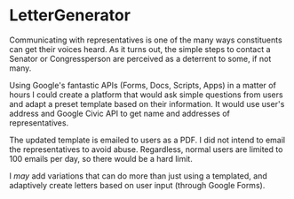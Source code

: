 # LetterGenerator
Communicating with representatives is one of the many ways constituents can get their voices heard. 
As it turns out, the simple steps to contact a Senator or Congressperson are perceived as a deterrent to some, if not many. 

Using Google's fantastic APIs (Forms, Docs, Scripts, Apps) in a matter of hours I could create a platform that would ask simple questions from users and adapt a preset template based on their information. It would use user's address and Google Civic API to get name and addresses of representatives.

The updated template is emailed to users as a PDF. I did not intend to email the representatives to avoid abuse. Regardless, normal users are limited to 100 emails per day, so there would be a hard limit.

I *may* add variations that can do more than just using a templated, and adaptively create letters based on user input (through Google Forms).


